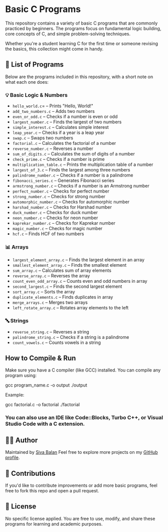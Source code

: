 
# Basic C Programs
This repository contains a variety of basic C programs that are commonly practiced by beginners. The programs focus on fundamental logic building, core concepts of C, and simple problem-solving techniques.

Whether you're a student learning C for the first time or someone revising the basics, this collection might come in handy.

## 📝 List of Programs

Below are the programs included in this repository, with a short note on what each one does:

### 💡 Basic Logic & Numbers
- `hello_world.c`= – Prints "Hello, World!"
- `add_two_numbers.c` – Adds two numbers
- `even_or_odd.c` – Checks if a number is even or odd
- `largest_number.c` – Finds the largest of two numbers
- `simple_interest.c` – Calculates simple interest
- `leap_year.c` – Checks if a year is a leap year
- `swap.c` – Swaps two numbers
- `factorial.c` – Calculates the factorial of a number
- `reverse_number.c` – Reverses a number
- `sum_of_digits.c` – Calculates the sum of digits of a number
- `check_prime.c` – Checks if a number is prime
- `multiplication_table.c` – Prints the multiplication table of a number
- `largest_of_3.c` – Finds the largest among three numbers
- `palindrome_number.c` – Checks if a number is a palindrome
- `fibonacci_series.c` – Generates Fibonacci series
- `armstrong_number.c` – Checks if a number is an Armstrong number
- `perfect_number.c` – Checks for perfect number
- `strong_number.c` – Checks for strong number
- `automorphic_number.c` – Checks for automorphic number
- `harshad_number.c` – Checks for Harshad number
- `duck_number.c` – Checks for duck number
- `neon_number.c` – Checks for neon number
- `kaprekar_number.c` – Checks for Kaprekar number
- `magic_number.c` – Checks for magic number
- `hcf.c` – Finds HCF of two numbers

### 📊 Arrays
- `largest_element_array.c` – Finds the largest element in an array
- `smallest_element_array.c` – Finds the smallest element
- `sum_array.c` – Calculates sum of array elements
- `reverse_array.c` – Reverses the array
- `count_even_odd_array.c` – Counts even and odd numbers in array
- `second_largest.c` – Finds the second largest element
- `sort_array.c` – Sorts the array
- `duplicate_elements.c` – Finds duplicates in array
- `merge_arrays.c` – Merges two arrays
- `left_rotate_array.c` – Rotates array elements to the left

### 🔤 Strings
- `reverse_string.c` – Reverses a string
- `palindrome_string.c` – Checks if a string is a palindrome
- `count_vowels.c` – Counts vowels in a string



##  How to Compile & Run

Make sure you have a  C compiler (like GCC) installed. You can compile any program using:


gcc program_name.c -o output
./output


Example:


gcc factorial.c -o factorial
./factorial

### You can also use an IDE like Code::Blocks, Turbo C++, or Visual Studio Code with a C extension.

## 👨‍💻 Author

Maintained by [Siva Balan](https://github.com/Siva-Balan-V)
Feel free to explore more projects on my [GitHub profile](https://github.com/Siva-Balan-V).

## 🤝 Contributions

If you'd like to contribute improvements or add more basic programs, feel free to fork this repo and open a pull request.

## 📄 License

No specific license applied. You are free to use, modify, and share these programs for learning and academic purposes.



